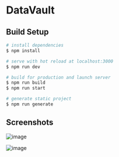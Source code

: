 # DataVault

## Build Setup

```bash
# install dependencies
$ npm install

# serve with hot reload at localhost:3000
$ npm run dev

# build for production and launch server
$ npm run build
$ npm run start

# generate static project
$ npm run generate
```

## Screenshots

![image](https://user-images.githubusercontent.com/91585064/231111116-30862ace-48d1-4da0-a3d7-d0155e16d6d1.png)


![image](https://user-images.githubusercontent.com/91585064/231111510-9311abc6-692d-443a-8c06-f7019094b253.png)
